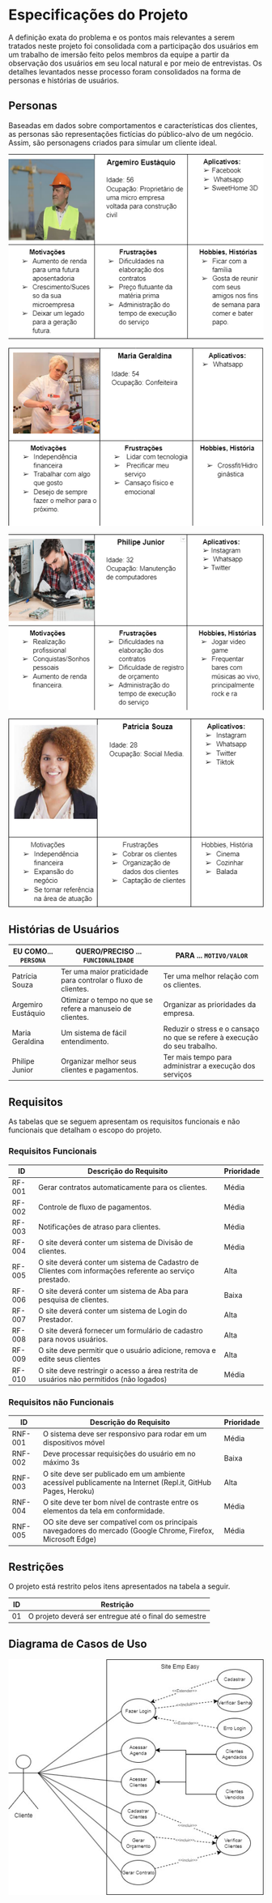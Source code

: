 # Especificações do Projeto

A definição exata do problema e os pontos mais relevantes a serem tratados neste projeto foi consolidada com a participação dos usuários em um trabalho de imersão feito pelos membros da equipe a partir da observação dos usuários em seu local natural e por meio de entrevistas. Os detalhes levantados nesse processo foram consolidados na forma de personas e histórias de usuários.

## Personas

Baseadas em dados sobre comportamentos e características dos clientes, as personas são representações fictícias do público-alvo de um negócio. Assim, são personagens criados para simular um cliente ideal.


![Argemiro](https://github.com/ICEI-PUC-Minas-PMV-ADS/pmv-ads-2022-2-e2-proj-int-t6-gestao-adm-para-prestadores-de-servicos/blob/1e456539631e743a2db8e5648dcf1b978d89403e/IMG/Argemiro%20Eustaquio.png)

![Maria](https://github.com/ICEI-PUC-Minas-PMV-ADS/pmv-ads-2022-2-e2-proj-int-t6-gestao-adm-para-prestadores-de-servicos/blob/e0257cad3f746be8ccf0e582c75df3ec9961c075/IMG/Maria%20Geraldina.png)

![Philipe](https://github.com/ICEI-PUC-Minas-PMV-ADS/pmv-ads-2022-2-e2-proj-int-t6-gestao-adm-para-prestadores-de-servicos/blob/e0257cad3f746be8ccf0e582c75df3ec9961c075/IMG/PHILLIPE%20JUNIOR.png)

![Patricia](https://github.com/ICEI-PUC-Minas-PMV-ADS/pmv-ads-2022-2-e2-proj-int-t6-gestao-adm-para-prestadores-de-servicos/blob/e0257cad3f746be8ccf0e582c75df3ec9961c075/IMG/Patricia%20Souza.png)

## Histórias de Usuários

|EU COMO... `PERSONA`     | QUERO/PRECISO ... `FUNCIONALIDADE`                                  |PARA ... `MOTIVO/VALOR`                                              |
|-------------------------|---------------------------------------------------------------------|---------------------------------------------------------------------|
|Patrícia Souza           | Ter uma maior praticidade para controlar o fluxo de clientes.  | Ter uma melhor relação com os clientes.                                  |
|Argemiro Eustáquio       | Otimizar o tempo no que se refere a manuseio de clientes.      | Organizar as prioridades da empresa.                                     |
|Maria Geraldina          | Um sistema de fácil entendimento.                              | Reduzir o stress e o cansaço no que se refere à execução do seu trabalho.|
|Philipe Junior           | Organizar melhor seus clientes e pagamentos.                   | Ter mais tempo para administrar a execução dos serviços                  |


## Requisitos

As tabelas que se seguem apresentam os requisitos funcionais e não funcionais que detalham o escopo do projeto.

### Requisitos Funcionais

|ID    | Descrição do Requisito                                                                                  | Prioridade |
|------|---------------------------------------------------------------------------------------------------------|------------|
|RF-001| Gerar contratos automaticamente para os clientes.                                                        | Média     | 
|RF-002| Controle de fluxo de pagamentos.                                                                         | Média     |
|RF-003| Notificações de atraso para clientes.                                                                    | Média     |
|RF-004| O site deverá conter um sistema de Divisão de clientes.                                                  | Média     |
|RF-005| O site deverá conter um sistema de Cadastro de Clientes com informações referente ao serviço prestado.   | Alta      |
|RF-006| O site deverá conter um sistema de Aba para pesquisa de clientes.                                        | Baixa     |
|RF-007| O site deverá conter um sistema de  Login do Prestador.                                                  | Alta      |
|RF-008| O site deverá fornecer um formulário de cadastro para novos usuários.                                    | Alta      |
|RF-009| O site deve permitir que o usuário adicione, remova e edite seus clientes                                | Alta      |
|RF-010| O site deve restringir o acesso a área restrita de usuários não permitidos (não logados)                 | Média     |


### Requisitos não Funcionais

|ID     | Descrição do Requisito  |Prioridade |
|-------|-------------------------|----|
|RNF-001| O sistema deve ser responsivo para rodar em um dispositivos móvel | Média | 
|RNF-002| Deve processar requisições do usuário em no máximo 3s |  Baixa | 
|RNF-003| O site deve ser publicado em um ambiente acessível publicamente na Internet (Repl.it, GitHub Pages, Heroku) |  Alta | 
|RNF-004| O site deve ter bom nível de contraste entre os elementos da tela em conformidade. |  Média |
|RNF-005| OO site deve ser compatível com os principais navegadores do mercado (Google Chrome, Firefox, Microsoft Edge) |  Média |



## Restrições

O projeto está restrito pelos itens apresentados na tabela a seguir.

|ID| Restrição                                             |
|--|-------------------------------------------------------|
|01| O projeto deverá ser entregue até o final do semestre |



## Diagrama de Casos de Uso

![Diagrama de Casos de uso](https://github.com/ICEI-PUC-Minas-PMV-ADS/pmv-ads-2022-2-e2-proj-int-t6-gestao-adm-para-prestadores-de-servicos/blob/06db58209353ea12503768cb3ff53154d2558558/IMG/DiagramaDeCasoDeUso.jpeg)

